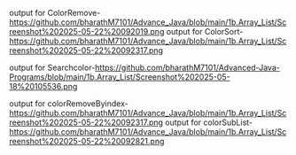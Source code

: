 output for ColorRemove-https://github.com/bharathM7101/Advance_Java/blob/main/1b.Array_List/Screenshot%202025-05-22%20092019.png
output for ColorSort-https://github.com/bharathM7101/Advance_Java/blob/main/1b.Array_List/Screenshot%202025-05-22%20092317.png

output for Searchcolor-https://github.com/bharathM7101/Advanced-Java-Programs/blob/main/1b.Array_List/Screenshot%202025-05-18%20105536.png

 output for colorRemoveByindex-https://github.com/bharathM7101/Advance_Java/blob/main/1b.Array_List/Screenshot%202025-05-22%20092317.png
output for colorSubList-https://github.com/bharathM7101/Advance_Java/blob/main/1b.Array_List/Screenshot%202025-05-22%20092821.png

